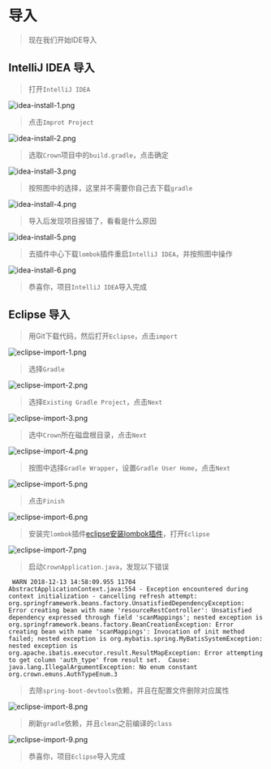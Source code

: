 # 导入

> 现在我们开始IDE导入

## IntelliJ IDEA 导入

> 打开`IntelliJ IDEA`

![idea-install-1.png](https://raw.githubusercontent.com/Caratacus/Resource/master/crown/import/idea/idea-install-1.png)

> 点击`Improt Project`

![idea-install-2.png](https://raw.githubusercontent.com/Caratacus/Resource/master/crown/import/idea/idea-install-2.png)

> 选取`Crown`项目中的`build.gradle`，点击确定

![idea-install-3.png](https://raw.githubusercontent.com/Caratacus/Resource/master/crown/import/idea/idea-install-3.png)

> 按照图中的选择，这里并不需要你自己去下载`gradle`

![idea-install-4.png](https://raw.githubusercontent.com/Caratacus/Resource/master/crown/import/idea/idea-install-4.png)

> 导入后发现项目报错了，看看是什么原因

![idea-install-5.png](https://raw.githubusercontent.com/Caratacus/Resource/master/crown/import/idea/idea-install-5.png)

> 去插件中心下载`lombok`插件重启`IntelliJ IDEA`，并按照图中操作

![idea-install-6.png](https://raw.githubusercontent.com/Caratacus/Resource/master/crown/import/idea/idea-install-6.png)

> 恭喜你，项目`IntelliJ IDEA`导入完成

## Eclipse 导入

> 用Git下载代码，然后打开`Eclipse`，点击`import`

![eclipse-import-1.png](https://raw.githubusercontent.com/Caratacus/Resource/master/crown/import/eclipse/eclipse-import-1.png)

> 选择`Gradle`

![eclipse-import-2.png](https://raw.githubusercontent.com/Caratacus/Resource/master/crown/import/eclipse/eclipse-import-2.png)

> 选择`Existing Gradle Project`，点击`Next`

![eclipse-import-3.png](https://raw.githubusercontent.com/Caratacus/Resource/master/crown/import/eclipse/eclipse-import-3.png)

> 选中`Crown`所在磁盘根目录，点击`Next`

![eclipse-import-4.png](https://raw.githubusercontent.com/Caratacus/Resource/master/crown/import/eclipse/eclipse-import-4.png)

> 按图中选择`Gradle Wrapper`，设置`Gradle User Home`，点击`Next`

![eclipse-import-5.png](https://raw.githubusercontent.com/Caratacus/Resource/master/crown/import/eclipse/eclipse-import-5.png)

> 点击`Finish`

![eclipse-import-6.png](https://raw.githubusercontent.com/Caratacus/Resource/master/crown/import/eclipse/eclipse-import-6.png)

> 安装完`lombok`插件[eclipse安装lombok插件](develop/eclipse-lombok.md)，打开`Eclipse`

![eclipse-import-7.png](https://raw.githubusercontent.com/Caratacus/Resource/master/crown/import/eclipse/eclipse-import-7.png)

> 启动`CrownApplication.java`，发现以下错误

```
 WARN 2018-12-13 14:58:09.955 11704 AbstractApplicationContext.java:554 - Exception encountered during context initialization - cancelling refresh attempt: org.springframework.beans.factory.UnsatisfiedDependencyException: Error creating bean with name 'resourceRestController': Unsatisfied dependency expressed through field 'scanMappings'; nested exception is org.springframework.beans.factory.BeanCreationException: Error creating bean with name 'scanMappings': Invocation of init method failed; nested exception is org.mybatis.spring.MyBatisSystemException: nested exception is org.apache.ibatis.executor.result.ResultMapException: Error attempting to get column 'auth_type' from result set.  Cause: java.lang.IllegalArgumentException: No enum constant org.crown.emuns.AuthTypeEnum.3
```

> 去除`spring-boot-devtools`依赖，并且在配置文件删除对应属性

![eclipse-import-8.png](https://raw.githubusercontent.com/Caratacus/Resource/master/crown/import/eclipse/eclipse-import-8.png)

> 刷新`gradle`依赖，并且`clean`之前编译的`class`

![eclipse-import-9.png](https://raw.githubusercontent.com/Caratacus/Resource/master/crown/import/eclipse/eclipse-import-9.png)

> 恭喜你，项目`Eclipse`导入完成

